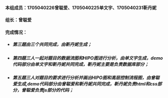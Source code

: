 #### 本组成员：1705040226曾聪爱、1705040225单文宇、1705040231靳丹妮
#### 组长：曾聪爱

#### 完成情况：
- ##### 第三题由三个共同完成，由靳丹妮生成；
- ##### 第四题三人一起对题目的数据流图和HIPO图进行分析，由单文宇生成，demo代码部分由单文宇和靳丹妮共同完成，靳丹妮主要是负责数据库部分；
- ##### 第五题三人对题目的要求进行分析并画出HIPO图和高层控制流程图，由曾聪爱生成,demo代码部分由曾聪爱和靳丹妮共同完成，靳丹妮负责html和css部分，曾聪爱负责js部分的代码；
